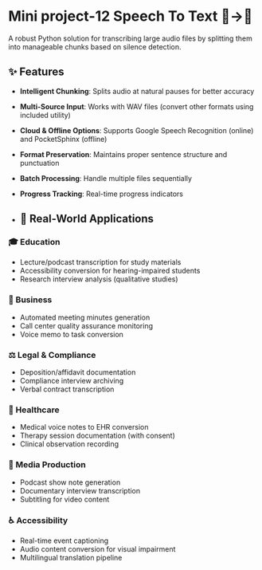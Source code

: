 # Mini project-12 Speech To Text 🎤→📝


A robust Python solution for transcribing large audio files by splitting them into manageable chunks based on silence detection.

## ✨ Features

- **Intelligent Chunking**: Splits audio at natural pauses for better accuracy
- **Multi-Source Input**: Works with WAV files (convert other formats using included utility)
- **Cloud & Offline Options**: Supports Google Speech Recognition (online) and PocketSphinx (offline)
- **Format Preservation**: Maintains proper sentence structure and punctuation
- **Batch Processing**: Handle multiple files sequentially
- **Progress Tracking**: Real-time progress indicators

- ## 🌟 Real-World Applications

### 🎓 Education
- Lecture/podcast transcription for study materials
- Accessibility conversion for hearing-impaired students
- Research interview analysis (qualitative studies)

### 💼 Business
- Automated meeting minutes generation
- Call center quality assurance monitoring
- Voice memo to task conversion

### ⚖️ Legal & Compliance
- Deposition/affidavit documentation
- Compliance interview archiving
- Verbal contract transcription

### 🏥 Healthcare
- Medical voice notes to EHR conversion
- Therapy session documentation (with consent)
- Clinical observation recording

### 🎤 Media Production
- Podcast show note generation
- Documentary interview transcription
- Subtitling for video content

### ♿ Accessibility
- Real-time event captioning
- Audio content conversion for visual impairment
- Multilingual translation pipeline



